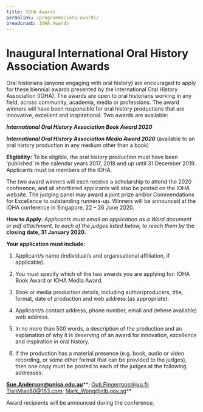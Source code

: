 ```yaml
---
title: IOHA Awards
permalink: /programme/ioha-awards/
breadcrumb: IOHA Awards
---
```



# **Inaugural International Oral History Association Awards**

Oral historians (anyone engaging with oral history) are encouraged to apply for these biennial awards presented by the International Oral History Association (IOHA). The awards are open to oral historians working in any field, across community, academia, media or professions. The award winners will have been responsible for oral history productions that are innovative, excellent and inspirational. Two awards are available:

***International Oral History Association Book Award 2020***

***International Oral History Association Media Award 2020*** (available to an oral history production in any medium other than a book)

**Eligibility:** To be eligible, the oral history production must have been ‘published’ in the calendar years 2017, 2018 and up until 31 December 2019. Applicants must be members of the IOHA.

The two award winners will each receive a scholarship to attend the 2020 conference, and all shortlisted applicants will also be posted on the IOHA website. The judging panel may award a joint prize and/or Commendations for Excellence to outstanding runners-up. Winners will be announced at the IOHA conference in Singapore, 22 – 26 June 2020.

**How to Apply:** *Applicants must email an application as a Word document or pdf attachment, to each of the judges listed below, to reach them by* the **closing date, 31 January 2020.**

 **Your application must include:**

1. Applicant/s name (individual/s and organisational affiliation, if applicable).

2. You must specify which of the two awards you are applying for: IOHA Book Award or IOHA Media Award.

3. Book or media production details, including author/producers, title, format, date of production and web address (as appropriate).

4. Applicant/s contact address, phone number, email and (where available) web address.

5. In no more than 500 words, a description of the production and an explanation of why it is deserving of an award for innovation, excellence and inspiration in oral history. 

6. If the production has a material presence (e.g. book, audio or video recording, or some other format that can be provided to the judges), then one copy must be posted to each of the judges at the following addresses:

**Sue.Anderson@unisa.edu.au****; Outi.Fingerroos@jyu.fi; TianMiao80@163.com; Mark_Wong@nlb.gov.sg**

Award recipients will be announced during the conference. 